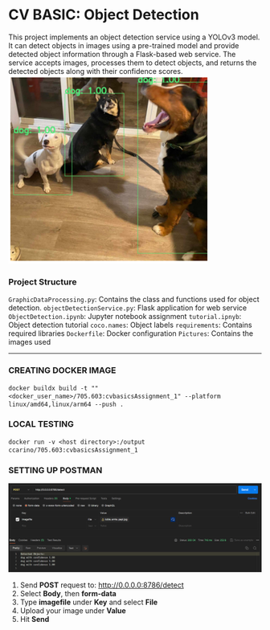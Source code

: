 # CV BASIC: Object Detection

This project implements an object detection service using a YOLOv3 model. It can detect objects in images using a pre-trained model and provide detected object information through a Flask-based web service. The service accepts images, processes them to detect objects, and returns the detected objects along with their confidence scores.
![img.png](img.png)
### Project Structure
`GraphicDataProcessing.py`: Contains the class and functions used for object detection.
`objectDetectionService.py`: Flask application for web service
`ObjectDetection.ipynb`:  Jupyter notebook assignment
`tutorial.ipnyb`: Object detection tutorial
`coco.names`: Object labels
`requirements`: Contains required libraries
`Dockerfile`: Docker configuration
`Pictures`: Contains the images used
___

### CREATING DOCKER IMAGE
```
docker buildx build -t ""<docker_user_name>/705.603:cvbasicsAssignment_1" --platform linux/amd64,linux/arm64 --push .
```

### LOCAL TESTING
```
docker run -v <host directory>:/output ccarino/705.603:cvbasicsAssignment_1
```

### SETTING UP POSTMAN
![img_1.png](img_1.png)


1. Send **POST** request to: http://0.0.0.0:8786/detect
2. Select **Body**, then **form-data**
3. Type **imagefile** under **Key** and select **File**
4. Upload your image under **Value**
5. Hit **Send**



